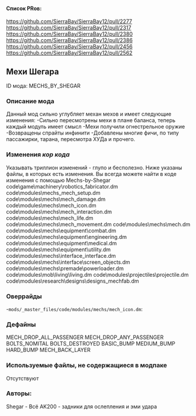 
#### Список PRов:

https://github.com/SierraBay/SierraBay12/pull/2277
https://github.com/SierraBay/SierraBay12/pull/2317
https://github.com/SierraBay/SierraBay12/pull/2380
https://github.com/SierraBay/SierraBay12/pull/2386
https://github.com/SierraBay/SierraBay12/pull/2456
https://github.com/SierraBay/SierraBay12/pull/2562

<!--
  Ссылки на PRы, связанные с модом:
  - Создание
  - Большие изменения
-->

<!-- Название мода. Не важно на русском или на английском. -->
## Мехи Шегара

ID мода: MECHS_BY_SHEGAR
<!--
  Название модпака прописными буквами, СОЕДИНЁННЫМИ_ПОДЧЁРКИВАНИЕМ,
  которое ты будешь использовать для обозначения файлов.
-->

### Описание мода

Данный мод сильно углубляет механ мехов и имеет следующие изменения:
-Сильно пересмотрены мехи в плане баланса, теперь каждый модуль имеет смысл
-Мехи получили огнестрельное оружие
-Возвращены спрайты инфинити
-Добавлены многие фичи, по типу пассажирки, тарана, пересмотра ХУДа и прочего.
<!--
  Что он делает, что добавляет: что, куда, зачем и почему - всё здесь.
  А также любая полезная информация.
-->

### Изменения *кор кода*
Указывать триллион изменений - глупо и бесполезно. Ниже указаны файлы, в которых есть изменения. Вы всегда можете найти в коде изменения с помощью Mechs-by-Shegar
code\game\machinery\robotics_fabricator.dm
code\modules\mechs\_mech_setup.dm
code\modules\mechs\mech_damage.dm
code\modules\mechs\mech_icon.dm
code\modules\mechs\mech_interaction.dm
code\modules\mechs\mech_life.dm
code\modules\mechs\mech_movement.dm
code\modules\mechs\mech.dm
code\modules\mechs\equipment\combat.dm
code\modules\mechs\equipment\engineering.dm
code\modules\mechs\equipment\medical.dm
code\modules\mechs\equipment\utility.dm
code\modules\mechs\interface\_interface.dm
code\modules\mechs\interface\screen_objects.dm
code\modules\mechs\premade\powerloader.dm
code\modules\mob\living\living.dm
code\modules\projectiles\projectile.dm
code\modules\research\designs\designs_mechfab.dm

<!--
  Если вы редактировали какие-либо процедуры или переменные в кор коде,
  они должны быть указаны здесь.
  Нужно указать и файл, и процедуры/переменные.

  Изменений нет - напиши "Отсутствуют"
-->

### Оверрайды

-`mods/_master_files/code/modules/mechs/mech_icon.dm`:

<!--
  Если ты добавлял новый модульный оверрайд, его нужно указать здесь.
  Здесь указываются оверрайды в твоём моде и папке `_master_files`

  Изменений нет - напиши "Отсутствуют"
-->

### Дефайны

MECH_DROP_ALL_PASSENGER 
MECH_DROP_ANY_PASSENGER
BOLTS_NOMITAL
BOLTS_DESTROYED
BASIC_BUMP 
MEDIUM_BUMP
HARD_BUMP
MECH_BACK_LAYER
<!--
  Если требовалось добавить какие-либо дефайны, укажи файлы,
  в которые ты их добавил, а также перечисли имена.
  И то же самое, если ты используешь дефайны, определённые другим модом.

  Не используешь - напиши "Отсутствуют"
-->

### Используемые файлы, не содержащиеся в модпаке

Отсутствуют
<!--
  Будь то немодульный файл или модульный файл, который не содержится в папке,
  принадлежащей этому конкретному моду, он должен быть упомянут здесь.
  Хорошими примерами являются иконки или звуки, которые используются одновременно
  несколькими модулями, или что-либо подобное.
-->

### Авторы:

Shegar - Всё
AK200 - задники для ослепления и эми удара
<!--
  Здесь находится твой никнейм
  Если работал совместно - никнеймы тех, кто помогал.
  В случае порта чего-либо должна быть ссылка на источник.
-->
